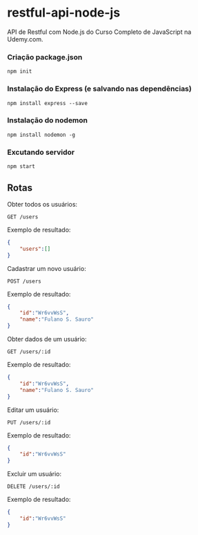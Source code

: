 # restful-api-node-js

API de Restful com Node.js do Curso Completo de JavaScript na Udemy.com.

### Criação package.json
```
npm init
```
### Instalação do Express (e salvando nas dependências)
```
npm install express --save
```
### Instalação do nodemon
```
npm install nodemon -g
```
### Excutando servidor
```
npm start
```
## Rotas
Obter todos os usuários:
```
GET /users
```
Exemplo de resultado:
```json
{
    "users":[]
}
```
Cadastrar um novo usuário:
```
POST /users
```
Exemplo de resultado:
```json
{
    "id":"Wr6vvWsS",
    "name":"Fulano S. Sauro"
}
```
Obter dados de um usuário:
```
GET /users/:id
```
Exemplo de resultado:
```json
{
    "id":"Wr6vvWsS",
    "name":"Fulano S. Sauro"
}
```
Editar um usuário:
```
PUT /users/:id
```
Exemplo de resultado:
```json
{
    "id":"Wr6vvWsS"
}
```
Excluir um usuário:
```
DELETE /users/:id
```
Exemplo de resultado:
```json
{
    "id":"Wr6vvWsS"
}
```
